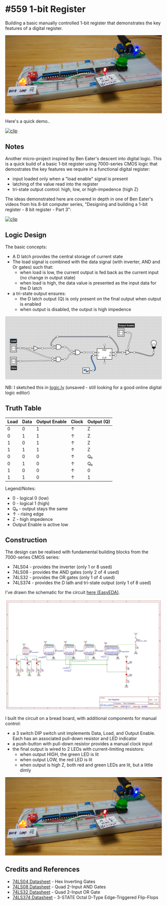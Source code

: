 # #559 1-bit Register

Building a basic manually controlled 1-bit register that demonstrates the key features of a digital register.

![Build](./assets/1bitRegister_build.jpg?raw=true)

Here's a quick demo..

[![clip](https://img.youtube.com/vi/QItWfNkyWDw/0.jpg)](https://www.youtube.com/watch?v=QItWfNkyWDw)

## Notes

Another micro-project inspired by Ben Eater's descent into digital logic.
This is a quick build of a basic 1-bit register using 7000-series CMOS logic that demostrates
the key features we require in a functional digital register:

* input loaded only when a "load enable" signal is present
* latching of the value read into the register
* tri-state output control: high, low, or high-impedence (high Z)

The ideas demonstrated here are covered in depth in one of Ben Eater's videos from his 8-bit computer series,
"Designing and building a 1-bit register - 8 bit register - Part 3":

[![clip](https://img.youtube.com/vi/-arYx_oVIj8/0.jpg)](https://www.youtube.com/watch?v=-arYx_oVIj8)

## Logic Design

The basic concepts:

* A D latch provides the central storage of current state
* The load signal is combined with the data signal (with inverter, AND and Or gates) such that:
  * when load is low, the current output is fed back as the current input (no change in output state)
  * when load is high, the data value is presented as the input data for the D latch
* a tri-state output ensures:
  * the D latch output (Q) is only present on the final output when output is enabled
  * when output is disabled, the output is high impedence

![logic_design](./assets/logic_design.jpg?raw=true)

NB: I sketched this in [logic.ly](https://logic.ly/demo) (unsaved - still looking for a good online digital logic editor)


## Truth Table

| Load | Data | Output Enable | Clock | Output (Q) |
|------|------|---------------|-------|------------|
| 0    | 0    | 1             | ↑     | Z          |
| 0    | 1    | 1             | ↑     | Z          |
| 1    | 0    | 1             | ↑     | Z          |
| 1    | 1    | 1             | ↑     | Z          |
| 0    | 0    | 0             | ↑     | Q₀         |
| 0    | 1    | 0             | ↑     | Q₀         |
| 1    | 0    | 0             | ↑     | 0          |
| 1    | 1    | 0             | ↑     | 1          |

Legend/Notes:

* 0 - logical 0 (low)
* 0 - logical 1 (high)
* Q₀ - output stays the same
* ↑ - rising edge
* Z - high impedence
* Output Enable is active low

## Construction

The design can be realised with fundamental building blocks from the 7000-series CMOS series:

* 74LS04 - provides the inverter (only 1 or 8 used)
* 74LS08 - provides the AND gates (only 2 of 4 used)
* 74LS32 - provides the OR gates (only 1 of 4 used)
* 74LS374 - provides the D lath and tri-state output (only 1 of 8 used)

I've drawn the schematic for the circuit [here (EasyEDA)](https://easyeda.com/tardate/1bitRegister).

![Schematic](./assets/1bitRegister_schematic.jpg?raw=true)

I built the circuit on a bread board, with additional components for manual control:

* a 3 switch DIP switch unit implements Data, Load, and Output Enable. Each has an associated pull-down resistor and LED indicator
* a push-button with pull-down resistor provides a manual clock input
* the final output is wired to 2 LEDs with current-limiting resistors:
  * when output HIGH, the green LED is lit
  * when output LOW, the red LED is lit
  * when output is high Z, both red and green LEDs are lit, but a little dimly

![Build](./assets/1bitRegister_build.jpg?raw=true)

## Credits and References

* [74LS04 Datasheet](https://www.futurlec.com/74LS/74LS04.shtml) - Hex Inverting Gates
* [74LS08 Datasheet](https://www.futurlec.com/74LS/74LS08.shtml) - Quad 2-Input AND Gates
* [74LS32 Datasheet](https://www.futurlec.com/74LS/74LS32.shtml) - Quad 2-Input OR Gate
* [74LS374 Datasheet](https://www.futurlec.com/74LS/74LS374.shtml) - 3-STATE Octal D-Type Edge-Triggered Flip-Flops
